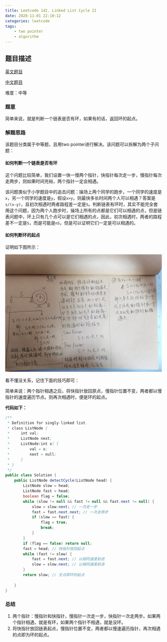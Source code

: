 ```yaml
---
title: Leetcode 142. Linked List Cycle II
date: 2020-11-01 22:10:12
categories: leetcode
tags:
	- two pointer
	- algorithm 
---
```



## 题目描述

[英文题目](https://leetcode.com/problems/linked-list-cycle-ii/)

[中文题目](https://leetcode-cn.com/problems/linked-list-cycle-ii/)

难度：中等

### 题意

简单来说，就是判断一个链表是否有环，如果有的话，返回环的起点。

### 解题思路

该题目分类属于中等题，且用two pointer进行解决。该问题可以拆解为两个子问题：

#### 如何判断一个链表是否有环

这个问题比较简单，我们设置一快一慢两个指针，快指针每次走一步，慢指针每次走两步，则如果时间充裕，两个指针一定会相遇。

该问题类似于小学题目中的追击问题：操场上两个同学的跑步，一个同学的速度是`x`，另一个同学的速度是`y`，假设`x>y`，则最快多长时间两个人可以相遇？答案是`s/(x-y)`，且初次相遇时两者路程差一定是`S`。判断链表有环时，其实不能完全套用这个问题，因为两个人跑步时，操场上所有的点都是它们可以相遇的点，但是链表问题中，环上只有几个点可以是它们相遇的点，因此，初次相遇时，两者的路程差不一定是`S`，而是可能是`nS`，但是可以证明它们一定是可以相遇的。

#### 如何判断环的起点

证明如下图所示：

![证明](142/zhengming.png)

看不懂没关系，记住下面的技巧即可：

简单来说：两个指针相遇之后，将快指针放回原点，慢指针位置不变，两者都以慢指针的速度遍历节点。则再次相遇时，便是环的起点。

**代码如下：**

```java
/**
 * Definition for singly-linked list.
 * class ListNode {
 *     int val;
 *     ListNode next;
 *     ListNode(int x) {
 *         val = x;
 *         next = null;
 *     }
 * }
 */
public class Solution {
    public ListNode detectCycle(ListNode head) {
        ListNode slow = head;
        ListNode fast = head;
        boolean flag = false;
        while (slow != null && fast != null && fast.next != null) {
            slow = slow.next; // 一次走一步
            fast = fast.next.next; // 一次走两步
            if (slow == fast) {
                flag = true;
                break;
            }
        }
        if (flag == false) return null;
        fast = head; // 快指针放回起点
        while (fast != slow) { 
            fast = fast.next; // 以相同速度前进 
            slow = slow.next; // 以相同速度前进 
        }
        return slow; // 交点即环的起点
        
    }
}
```

### 总结

1. 两个指针：慢指针和快指针，慢指针一次走一步，快指针一次走两步。如果两个指针相遇，就是有环，如果两个指针不相遇，就是没环。
2. 将快指针放回链表起点，慢指针位置不变，两者都以慢速遍历指针，再次相遇的点即为环的起点。